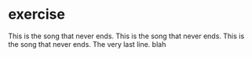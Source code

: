 # exercise
This is the song that never ends.
This is the song that never ends.
This is the song that never ends.
The very last line.
blah
